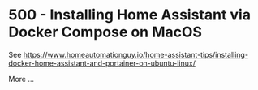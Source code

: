 # 500 - Installing Home Assistant via Docker Compose on MacOS

See https://www.homeautomationguy.io/home-assistant-tips/installing-docker-home-assistant-and-portainer-on-ubuntu-linux/


More ...
